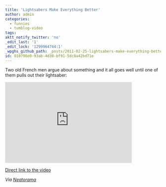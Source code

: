 ```yaml
---
title: 'Lightsabers Make Everything Better'
author: admin
categories:
  - funnies
  - tumblog-video
tags: 
aktt_notify_twitter: 'no'
_edit_last: '1'
_edit_lock: '1299964744:1'
_wpghs_github_path: _posts/2011-02-25-lightsabers-make-everything-better.md
id: 010796e0-93ab-4d30-bf91-5dc8a42bd71e
---
```

<p>Two old French men argue about something and it all goes well until one of them pulls out their lightsaber:</p>
<p><iframe title="YouTube video player" width="410" height="261" src="http://www.youtube.com/embed/ojJUzv88Els?rel=0" frameborder="0" allowfullscreen></iframe></p>
<p><a href="http://www.youtube.com/watch?v=ojJUzv88Els">Direct link to the video</a></p>
<p><em>Via <a href="http://www.neatorama.com/2011/02/24/old-men-get-into-lightsaber-duel/">Neatorama</a></em></p>
